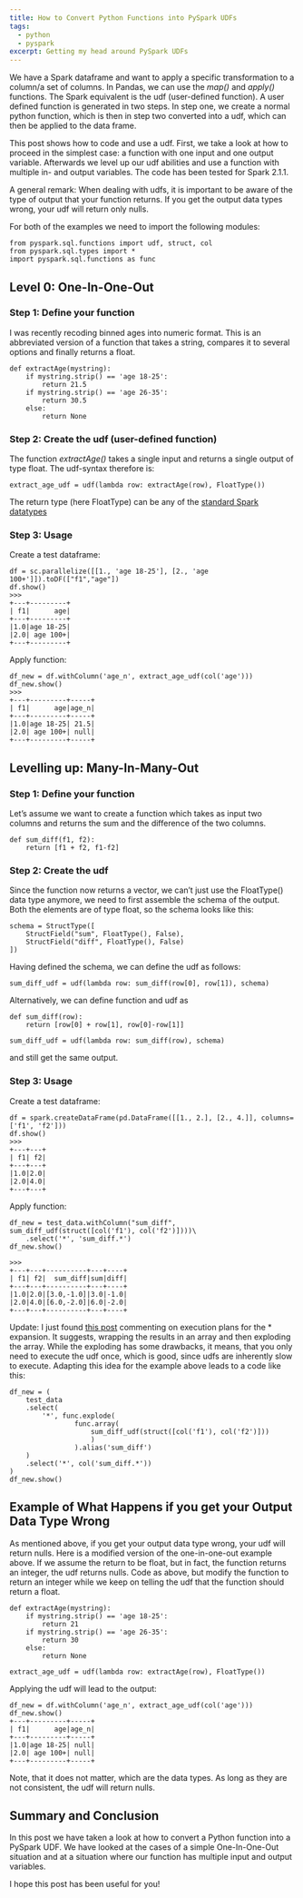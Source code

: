 ```yaml
---
title: How to Convert Python Functions into PySpark UDFs
tags:
  - python
  - pyspark
excerpt: Getting my head around PySpark UDFs
---
```


We have a Spark dataframe and want to apply a specific transformation to a column/a set of columns. 
In Pandas, we can use the *map()* and *apply()* functions. The Spark equivalent is the udf (user-defined function). 
A user defined function is generated in two steps. In step one, we create a normal python function, which is then in step two 
converted into a udf, which can then be applied to the data frame. 

This post shows how to code and use a udf. First, we take a look at how to proceed in the simplest case: a function with one
input and one output variable. Afterwards we level up our udf abilities and use a function with multiple in- and 
output variables. The code has been tested for Spark 2.1.1. 

A general remark: When dealing with udfs, it is important to be aware of the type of output that your function returns. 
If you get the output data types wrong, your udf will return only nulls.

For both of the examples we need to import the following modules:
```
from pyspark.sql.functions import udf, struct, col
from pyspark.sql.types import * 
import pyspark.sql.functions as func
```

## Level 0: One-In-One-Out
### Step 1: Define your function
I was recently recoding binned ages into numeric format. This is an abbreviated version of a function that takes a string, compares it to several options and finally returns a float.
```
def extractAge(mystring):
    if mystring.strip() == 'age 18-25':
        return 21.5
    if mystring.strip() == 'age 26-35':
        return 30.5
    else:
        return None
```

### Step 2: Create the udf (user-defined function)
The function *extractAge()* takes a single input and returns a single output of type float. The udf-syntax therefore is:
```
extract_age_udf = udf(lambda row: extractAge(row), FloatType())
```
The return type (here FloatType) can be any of the [standard Spark datatypes](http://spark.apache.org/docs/latest/api/python/pyspark.sql.html?highlight=types#module-pyspark.sql.types)

### Step 3: Usage
Create a test dataframe:
```
df = sc.parallelize([[1., 'age 18-25'], [2., 'age 100+']]).toDF(["f1","age"])
df.show()
>>>
+---+---------+
| f1|      age|
+---+---------+
|1.0|age 18-25|
|2.0| age 100+|
+---+---------+
```
Apply function:
```
df_new = df.withColumn('age_n', extract_age_udf(col('age')))
df_new.show()
>>>
+---+---------+-----+
| f1|      age|age_n|
+---+---------+-----+
|1.0|age 18-25| 21.5|
|2.0| age 100+| null|
+---+---------+-----+
```

## Levelling up: Many-In-Many-Out

### Step 1: Define your function
Let’s assume we want to create a function which takes as input two columns and returns the sum and the difference of the two columns.

```
def sum_diff(f1, f2):
	return [f1 + f2, f1-f2]
```

### Step 2: Create the udf
Since the function now returns a vector, we can’t just use the FloatType() data type anymore, we need to first assemble the schema of the output. Both the elements are of type float, so the schema looks like this:

```
schema = StructType([
    StructField("sum", FloatType(), False),
    StructField("diff", FloatType(), False)
])
```

Having defined the schema, we can define the udf as follows:
```
sum_diff_udf = udf(lambda row: sum_diff(row[0], row[1]), schema)
```

Alternatively, we can define function and udf as
```
def sum_diff(row):
	return [row[0] + row[1], row[0]-row[1]]
	
sum_diff_udf = udf(lambda row: sum_diff(row), schema)
```
and still get the same output.


### Step 3: Usage
Create a test dataframe:
```
df = spark.createDataFrame(pd.DataFrame([[1., 2.], [2., 4.]], columns=['f1', 'f2']))
df.show()
>>>
+---+---+
| f1| f2|
+---+---+
|1.0|2.0|
|2.0|4.0|
+---+---+
```

Apply function:
```
df_new = test_data.withColumn("sum_diff", sum_diff_udf(struct([col('f1'), col('f2')])))\
	.select('*', 'sum_diff.*')
df_new.show()

>>>
+---+---+----------+---+----+
| f1| f2|  sum_diff|sum|diff|
+---+---+----------+---+----+
|1.0|2.0|[3.0,-1.0]|3.0|-1.0|
|2.0|4.0|[6.0,-2.0]|6.0|-2.0|
+---+---+----------+---+----+

```

Update: I just found [this post](https://towardsdatascience.com/pyspark-udfs-and-star-expansion-b50f501dcb7b) 
commenting on execution plans for the * expansion. 
It suggests, wrapping the results in an array and then exploding the array. While the exploding has some drawbacks, it means,
that you only need to execute the udf once, which is good, since udfs are inherently slow to execute. Adapting this idea for the example 
above leads to a code like this:
```
df_new = (
    test_data
    .select(
        '*', func.explode(
                func.array(
                    sum_diff_udf(struct([col('f1'), col('f2')]))
                    )
                ).alias('sum_diff')
    )
    .select('*', col('sum_diff.*'))
)
df_new.show()
```

## Example of What Happens if you get your Output Data Type Wrong
As mentioned above, if you get your output data type wrong, your udf will return nulls. Here is a modified version of the 
one-in-one-out example above. If we assume the return to be float, but in fact, the function returns an integer, the udf returns nulls. Code as above, but modify the function to return an integer while we keep on telling the udf that the function should return a float.
```
def extractAge(mystring):
    if mystring.strip() == 'age 18-25':
        return 21
    if mystring.strip() == 'age 26-35':
        return 30
    else:
        return None
	
extract_age_udf = udf(lambda row: extractAge(row), FloatType())
```
Applying the udf will lead to the output:
```
df_new = df.withColumn('age_n', extract_age_udf(col('age')))
df_new.show()
+---+---------+-----+
| f1|      age|age_n|
+---+---------+-----+
|1.0|age 18-25| null|
|2.0| age 100+| null|
+---+---------+-----+
```
Note, that it does not matter, which are the data types. As long as they are not consistent, the udf will return nulls.

## Summary and Conclusion
In this post we have taken a look at how to convert a Python function into a PySpark UDF. We have looked at the cases of a simple
One-In-One-Out situation and at a situation where our function has multiple input and output variables. 

I hope this post has been useful for you!

